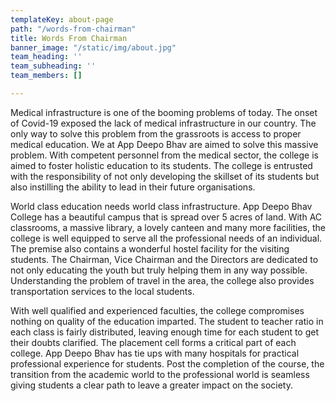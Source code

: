 ```yaml
---
templateKey: about-page
path: "/words-from-chairman"
title: Words From Chairman
banner_image: "/static/img/about.jpg"
team_heading: ''
team_subheading: ''
team_members: []

---
```

Medical infrastructure is one of the booming problems of today. The onset of Covid-19 exposed the lack of medical infrastructure in our country. The only way to solve this problem from the grassroots is access to proper medical education. We at App Deepo Bhav are aimed to solve this massive problem. With competent personnel from the medical sector, the college is aimed to foster holistic education to its students. The college is entrusted with the responsibility of not only developing the skillset of its students but also instilling the ability to lead in their future organisations. 

World class education needs world class infrastructure. App Deepo Bhav College has a beautiful campus that is spread over 5 acres of land. With AC classrooms, a massive library, a lovely canteen and many more facilities, the college is well equipped to serve all the professional needs of an individual. The premise also contains a wonderful hostel facility for the visiting students. The Chairman, Vice Chairman and the Directors are dedicated to not only educating the youth but truly helping them in any way possible. Understanding the problem of travel in the area, the college also provides transportation services to the local students. 

With well qualified and experienced faculties, the college compromises nothing on quality of the education imparted. The student to teacher ratio in each class is fairly distributed, leaving enough time for each student to get their doubts clarified. The placement cell forms a critical part of each college. App Deepo Bhav has tie ups with many hospitals for practical professional experience for students. Post the completion of the course, the transition from the academic world to the professional world is seamless giving students a clear path to leave a greater impact on the society.